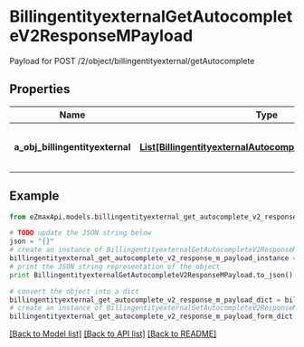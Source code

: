 # BillingentityexternalGetAutocompleteV2ResponseMPayload

Payload for POST /2/object/billingentityexternal/getAutocomplete

## Properties

Name | Type | Description | Notes
------------ | ------------- | ------------- | -------------
**a_obj_billingentityexternal** | [**List[BillingentityexternalAutocompleteElementResponse]**](BillingentityexternalAutocompleteElementResponse.md) | An array of Billingentityexternal autocomplete element response. | 

## Example

```python
from eZmaxApi.models.billingentityexternal_get_autocomplete_v2_response_m_payload import BillingentityexternalGetAutocompleteV2ResponseMPayload

# TODO update the JSON string below
json = "{}"
# create an instance of BillingentityexternalGetAutocompleteV2ResponseMPayload from a JSON string
billingentityexternal_get_autocomplete_v2_response_m_payload_instance = BillingentityexternalGetAutocompleteV2ResponseMPayload.from_json(json)
# print the JSON string representation of the object
print BillingentityexternalGetAutocompleteV2ResponseMPayload.to_json()

# convert the object into a dict
billingentityexternal_get_autocomplete_v2_response_m_payload_dict = billingentityexternal_get_autocomplete_v2_response_m_payload_instance.to_dict()
# create an instance of BillingentityexternalGetAutocompleteV2ResponseMPayload from a dict
billingentityexternal_get_autocomplete_v2_response_m_payload_form_dict = billingentityexternal_get_autocomplete_v2_response_m_payload.from_dict(billingentityexternal_get_autocomplete_v2_response_m_payload_dict)
```
[[Back to Model list]](../README.md#documentation-for-models) [[Back to API list]](../README.md#documentation-for-api-endpoints) [[Back to README]](../README.md)


